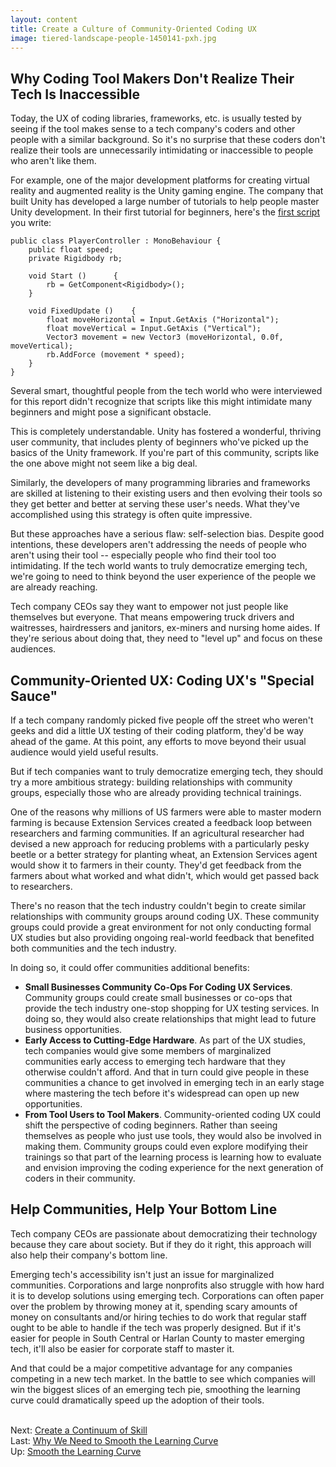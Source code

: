 ```yaml
---
layout: content
title: Create a Culture of Community-Oriented Coding UX
image: tiered-landscape-people-1450141-pxh.jpg
---
```

## Why Coding Tool Makers Don't Realize Their Tech Is Inaccessible
Today, the UX of coding libraries, frameworks, etc. is usually tested by seeing if the tool makes sense to a tech company's coders and other people with a similar background. So it's no surprise that these coders don't realize their tools are unnecessarily intimidating or inaccessible to people who aren't like them. 

For example, one of the major development platforms for creating virtual reality and augmented reality is the Unity gaming engine. The company that built Unity has developed a large number of tutorials to help people master Unity development.  In their first tutorial for beginners, here's the [first script](https://www.nngroup.com/articles/usability-101-introduction-to-usability/) you write:

```
public class PlayerController : MonoBehaviour {
    public float speed;
    private Rigidbody rb;

    void Start ()      {
        rb = GetComponent<Rigidbody>();
    }

    void FixedUpdate ()    {
        float moveHorizontal = Input.GetAxis ("Horizontal");
        float moveVertical = Input.GetAxis ("Vertical");
        Vector3 movement = new Vector3 (moveHorizontal, 0.0f, moveVertical);
        rb.AddForce (movement * speed);
    }
}
```

Several smart, thoughtful people from the tech world who were interviewed for this report didn't recognize that scripts like this might intimidate many beginners and might pose a significant obstacle.

This is completely understandable. Unity has fostered a wonderful, thriving user community, that includes plenty of beginners who've picked up the basics of the Unity framework. If you're part of this community, scripts like the one above might not seem like a big deal.   

Similarly, the developers of many programming libraries and frameworks are skilled at listening to their existing users and then evolving their tools so they get better and better at serving these user's needs. What they've accomplished using this strategy is often quite impressive.

But these approaches have a serious flaw: self-selection bias.  Despite good intentions, these developers aren't addressing the needs of people who aren't using their tool -- especially people who find their tool too intimidating. If the tech world wants to truly democratize emerging tech, we're going to need to think beyond the user experience of the people we are already reaching.

Tech company CEOs say they want to empower not just people like themselves but everyone. That means empowering truck drivers and waitresses, hairdressers and janitors, ex-miners and nursing home aides. If they're serious about doing that, they need to "level up" and focus on these audiences.
## Community-Oriented UX:  Coding UX's "Special Sauce"


If a tech company randomly picked five people off the street who weren't geeks and did a little UX testing of their coding platform, they'd be way ahead of the game. At this point, any efforts to move beyond their usual audience would yield useful results.

But if tech companies want to truly democratize emerging tech, they should try a more ambitious strategy:  building relationships with community groups, especially those who are already providing technical trainings.

One of the reasons why millions of US farmers were able to master modern farming is because Extension Services created a feedback loop between researchers and farming communities. If an agricultural researcher had devised a new approach for reducing problems with a particularly pesky beetle or a better strategy for planting wheat, an Extension Services agent would show it to farmers in their county. They'd get feedback from the farmers about what worked and what didn't, which would get passed back to researchers. 

There's no reason that the tech industry couldn't begin to create similar relationships with community groups around coding UX. These community groups could provide a great environment for not only conducting formal UX studies but also providing ongoing real-world feedback that benefited both communities and the tech industry.

In doing so, it could offer communities additional benefits:

- __Small Businesses Community Co-Ops For Coding UX Services__. Community groups could create small businesses or co-ops that provide the tech industry one-stop shopping for UX testing services. In doing so, they would also create relationships that might lead to future business opportunities.
- __Early Access to Cutting-Edge Hardware__. As part of the UX studies, tech companies would give some members of marginalized communities early access to emerging tech hardware that they otherwise couldn't afford. And that in turn could give people in these communities a chance to get involved in emerging tech in an early stage where mastering the tech before it's widespread can open up new opportunities.
- __From Tool Users to Tool Makers__.  Community-oriented coding UX could shift the perspective of coding beginners. Rather than seeing themselves as people who just use tools, they would also be involved in making them. Community groups could even explore modifying their trainings so that part of the learning process is learning how to evaluate and envision improving the coding experience for the next generation of coders in their community. 

## Help Communities, Help Your Bottom Line

Tech company CEOs are passionate about democratizing their technology because they care about society. But if they do it right, this approach will also help their company's bottom line.

Emerging tech's accessibility isn't just an issue for marginalized communities. Corporations and large nonprofits also struggle with how hard it is to develop solutions using emerging tech. Corporations can often paper over the problem by throwing money at it, spending scary amounts of money on consultants and/or hiring techies to do work that regular staff ought to be able to handle if the tech was properly designed. But if it's easier for people in South Central or Harlan County to master emerging tech, it'll also be easier for corporate staff to master it. 

And that could be a major competitive advantage for any companies competing in a new tech market. In the battle to see which companies will win the biggest slices of an emerging tech pie, smoothing the learning curve could dramatically speed up the adoption of their tools.

<br/> Next: [Create a Continuum of Skill](20-continuum-skill.html)
<br/>Last: [Why We Need to Smooth the Learning Curve](05-why.html)
<br/>Up: [Smooth the Learning Curve](00-index.html)
